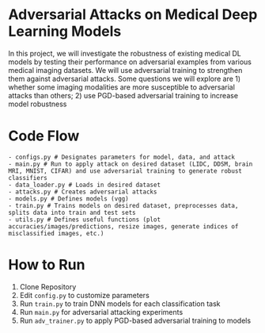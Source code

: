 # Adversarial Attacks on Medical Deep Learning Models

In this project, we will investigate the robustness of existing medical DL models by testing their performance on adversarial examples from various medical imaging datasets. We will use adversarial training to strengthen them against adversarial attacks. Some questions we will explore are 1) whether some imaging modalities are more susceptible to adversarial attacks than others; 2) use PGD-based adversarial training to increase model robustness
# Code Flow
```
- configs.py # Designates parameters for model, data, and attack
- main.py # Run to apply attack on desired dataset (LIDC, DDSM, brain MRI, MNIST, CIFAR) and use adversarial training to generate robust classifiers
- data_loader.py # Loads in desired dataset
- attacks.py # Creates adversarial attacks
- models.py # Defines models (vgg)
- train.py # Trains models on desired dataset, preprocesses data, splits data into train and test sets
- utils.py # Defines useful functions (plot accuracies/images/predictions, resize images, generate indices of misclassified images, etc.)
 ```

# How to Run
1. Clone Repository
3. Edit ```config.py``` to customize parameters 
4. Run ``` train.py ``` to train DNN models for each classification task
5. Run ``` main.py ``` for adversarial attacking experiments
6. Run ```adv_trainer.py``` to apply PGD-based adversarial training to models
